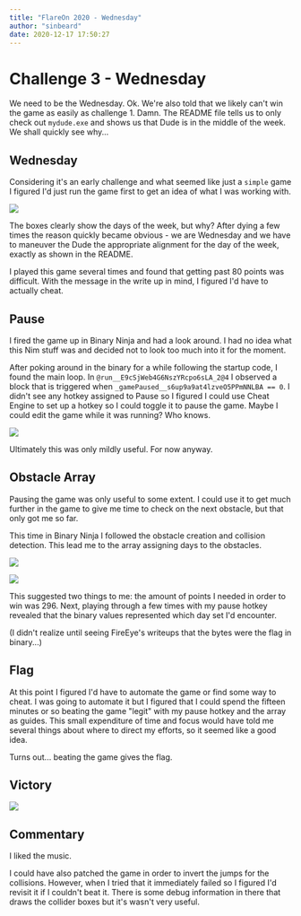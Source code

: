 ```yaml
---
title: "FlareOn 2020 - Wednesday"
author: "sinbeard"
date: 2020-12-17 17:50:27
---
```


# Challenge 3 - Wednesday

We need to be the Wednesday. Ok. We're also told that we likely can't win the game as easily as challenge 1. Damn. The README file tells us to only check out `mydude.exe` and shows us that Dude is in the middle of the week. We shall quickly see why...

## Wednesday

Considering it's an early challenge and what seemed like just a `simple` game I figured I'd just run the game first to get an idea of what I was working with.

![](/assets/images/game.png)

The boxes clearly show the days of the week, but why? After dying a few times the reason quickly became obvious - we are Wednesday and we have to maneuver the Dude the appropriate alignment for the day of the week, exactly as shown in the README. 

I played this game several times and found that getting past 80 points was difficult. With the message in the write up in mind, I figured I'd have to actually cheat. 

## Pause

I fired the game up in Binary Ninja and had a look around. I had no idea what this Nim stuff was and decided not to look too much into it for the moment. 

After poking around in the binary for a while following the startup code, I found the main loop. In `@run__E9cSjWeb4G6NszYRcpo6sLA_2@4` I observed a block that is triggered when `_gamePaused__s6up9a9at4lzveO5PPmNNLBA == 0`. I didn't see any hotkey assigned to Pause so I figured I could use Cheat Engine to set up a hotkey so I could toggle it to pause the game. Maybe I could edit the game while it was running? Who knows.

![](/assets/images/pause.png)

Ultimately this was only mildly useful. For now anyway. 

## Obstacle Array

Pausing the game was only useful to some extent. I could use it to get much further in the game to give me time to check on the next obstacle, but that only got me so far.

This time in Binary Ninja I followed the obstacle creation and collision detection. This lead me to the array assigning days to the obstacles.

![](/assets/images/obstacles.png)

![](/assets/images/obarray.png)

This suggested two things to me: the amount of points I needed in order to win was 296. Next, playing through a few times with my pause hotkey revealed that the binary values represented which day set I'd encounter. 

(I didn't realize until seeing FireEye's writeups that the bytes were the flag in binary...)

## Flag

At this point I figured I'd have to automate the game or find some way to cheat. I was going to automate it but I figured that I could spend the fifteen minutes or so beating the game "legit" with my pause hotkey and the array as guides. This small expenditure of time and focus would have told me several things about where to direct my efforts, so it seemed like a good idea. 

Turns out... beating the game gives the flag.

## Victory

![](/assets/images/victory.png)

## Commentary

I liked the music. 

I could have also patched the game in order to invert the jumps for the collisions. However, when I tried that it immediately failed so I figured I'd revisit it if I couldn't beat it. There is some debug information in there that draws the collider boxes but it's wasn't very useful. 